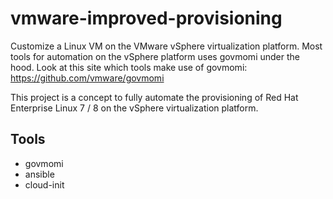 # vmware-improved-provisioning

Customize a Linux VM on the VMware vSphere virtualization platform.
Most tools for automation on the vSphere platform uses govmomi under the hood. 
Look at this site which tools make use of govmomi: https://github.com/vmware/govmomi

This project is a concept to fully automate the provisioning of Red Hat Enterprise Linux 7 / 8 
on the vSphere virtualization platform.


## Tools

* govmomi
* ansible
* cloud-init

 

